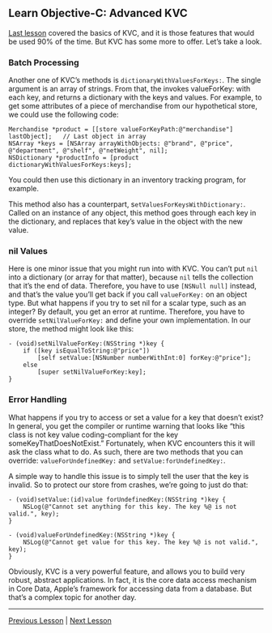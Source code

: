 ## Learn Objective-C: Advanced KVC

[Last lesson](79.md) covered the basics of KVC, and it is those features that would be used 90% of the time. But KVC has some more to offer. Let’s take a look.

### Batch Processing

Another one of KVC’s methods is `dictionaryWithValuesForKeys:`. The single argument is an array of strings. From that, the invokes valueForKey: with each key, and returns a dictionary with the keys and values. For example, to get some attributes of a piece of merchandise from our hypothetical store, we could use the following code:

```objc
Merchandise *product = [[store valueForKeyPath:@"merchandise"] lastObject];   // Last object in array
NSArray *keys = [NSArray arrayWithObjects: @"brand", @"price", @"department", @"shelf", @"netWeight", nil];
NSDictionary *productInfo = [product dictionaryWithValuesForKeys:keys];
```

You could then use this dictionary in an inventory tracking program, for example.

This method also has a counterpart, s`etValuesForKeysWithDictionary:`. Called on an instance of any object, this method goes through each key in the dictionary, and replaces that key’s value in the object with the new value.

### nil Values

Here is one minor issue that you might run into with KVC. You can’t put `nil` into a dictionary (or array for that matter), because `nil` tells the collection that it’s the end of data. Therefore, you have to use `[NSNull null]` instead, and that’s the value you’ll get back if you call `valueForKey:` on an object type. But what happens if you try to set nil for a scalar type, such as an integer? By default, you get an error at runtime. Therefore, you have to override `setNilValueForKey:` and define your own implementation. In our store, the method might look like this:

```objc
- (void)setNilValueForKey:(NSString *)key {
    if ([key isEqualToString:@"price"])
        [self setValue:[NSNumber numberWithInt:0] forKey:@"price"];
    else
        [super setNilValueForKey:key];
}
```

### Error Handling

What happens if you try to access or set a value for a key that doesn’t exist? In general, you get the compiler or runtime warning that looks like “this class is not key value coding-compliant for the key someKeyThatDoesNotExist.” Fortunately, when KVC encounters this it will ask the class what to do. As such, there are two methods that you can override: `valueForUndefinedKey:` and `setValue:forUndefinedKey:`.

A simple way to handle this issue is to simply tell the user that the key is invalid. So to protect our store from crashes, we’re going to just do that:

```objc
- (void)setValue:(id)value forUndefinedKey:(NSString *)key {
    NSLog(@"Cannot set anything for this key. The key %@ is not valid.", key);
}

- (void)valueForUndefinedKey:(NSString *)key {
    NSLog(@"Cannot get value for this key. The key %@ is not valid.", key);
}
```

Obviously, KVC is a very powerful feature, and allows you to build very robust, abstract applications. In fact, it is the core data access mechanism in Core Data, Apple’s framework for accessing data from a database. But that’s a complex topic for another day.

---

[Previous Lesson](79.md) | [Next Lesson](81.md)
